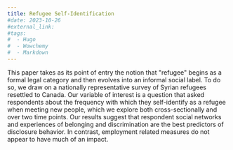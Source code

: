 ```yaml
---
title: Refugee Self-Identification
#date: 2023-10-26
#external_link: 
#tags:
#  - Hugo
#  - Wowchemy
#  - Markdown
---
```


This paper takes as its point of entry the notion that "refugee" begins as a formal legal category and then evolves into an informal social label. To do so, we draw on a nationally representative survey of Syrian refugees resettled to Canada. Our variable of interest is a question that asked respondents about the frequency with which they self-identify as a refugee when meeting new people, which we explore both cross-sectionally and over two time points. Our results suggest that respondent social networks and experiences of belonging and discrimination are the best predictors of disclosure behavior. In contrast, employment related measures do not appear to have much of an impact. 

<!--more-->
